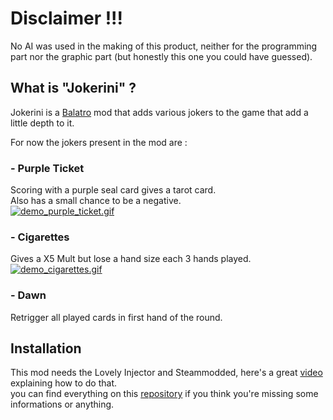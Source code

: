 # Disclaimer !!!

No AI was used in the making of this product, neither for the programming part nor the graphic part (but honestly this one you could have guessed).

## What is "Jokerini" ?

Jokerini is a [Balatro](https://store.steampowered.com/app/2379780/Balatro/?l=french) mod that adds various jokers to the game that add a little depth to it.

For now the jokers present in the mod are :

### - Purple Ticket
Scoring with a purple seal card gives a tarot card.<br>
Also has a small chance to be a negative.<br>
[![demo_purple_ticket.gif](https://github.com/Rockmard/Balatro-Jokerini/blob/main/src/demo/purple_ticket.gif?raw=true)]()

### - Cigarettes
Gives a X5 Mult but lose a hand size each 3 hands played.<br>
[![demo_cigarettes.gif](https://github.com/Rockmard/Balatro-Jokerini/blob/main/src/demo/cigarettes.gif?raw=true)]()

### - Dawn
Retrigger all played cards in first hand of the round.

## Installation
This mod needs the Lovely Injector and Steammodded, here's a great [video](https://www.youtube.com/watch?v=uDfxnwHO134) explaining how to do that.<br>
you can find everything on this [repository](https://github.com/Steamodded/smods) if you think you're missing some informations or anything.
